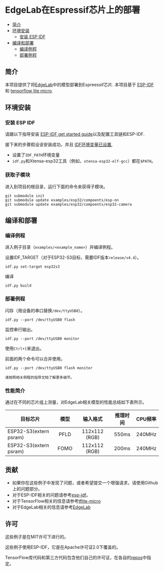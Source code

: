 # EdgeLab在Espressif芯片上的部署

- [简介](#简介)
- [环境安装](#环境安装)
  * [安装 ESP IDF](#安装-esp-idf)
- [编译和部署](#编译和部署)
  * [编译例程](#编译例程)
  * [部署例程](#部署例程)

## 简介

本项目提供了将[EdgeLab](https://github.com/Seeed-Studio/Edgelab/)中的模型部署到Espreessif芯片. 本项目基于 [ESP-IDF](https://github.com/espressif/esp-idf) 和 [tensorflow lite micro](https://github.com/tensorflow/tflite-micro). 


## 环境安装

### 安装 ESP IDF

请跟以下指导安装 [ESP-IDF get started guide](https://docs.espressif.com/projects/esp-idf/en/latest/get-started/index.html)以及配置工具链和ESP-IDF.


接下来的步骤假设该安装成功，并且
[IDF环境变量已设置](https://docs.espressif.com/projects/esp-idf/en/latest/get-started/index.html#step-4-set-up-the-environment-variables),
* 设置了`IDF_PATH`环境变量
* `idf.py`和Xtensa-esp32工具（例如，`xtensa-esp32-elf-gcc`）都在`$PATH`。

### 获取子模块

进入到项目的根目录，运行下面的命令来获得子模块。

```
git submodule init
git submodule update examples/esp32/compoents/esp-nn
git submodule update examples/esp32/compoents/esp32-camera
```


## 编译和部署

### 编译例程

进入例子目录（`examples/<example_name>`）并编译例程。

设置IDF_TARGET（对于ESP32-S3目标，需要IDF版本`release/v4.4`）。

```
idf.py set-target esp32s3
```

编译

```
idf.py build
```

### 部署例程

闪存（用设备的串口替换`/dev/ttyUSB0`）。
```
idf.py --port /dev/ttyUSB0 flash
```

监控串行输出。
```
idf.py --port /dev/ttyUSB0 monitor
```

使用`Ctrl+]`来退出。

前面的两个命令可以合并使用。
```
idf.py --port /dev/ttyUSB0 flash monitor
```

```{tips}
请按照相关例程的指导文档了解更多细节。
```


### 性能简介

通过在不同的芯片组上测量，对EdgeLab相关模型的性能总结如下表所示。

|   目标芯片                |   模型 | 输入格式 | 推理时间  | CPU频率  |
| ----------------------- | :---------------------:| :---:| :-----------:| :--------:|
| ESP32-S3(extern psram)  |          PFLD         | 112x112 (RGB)|     550ms    |   240MHz  |
| ESP32-S3(extern psram)  |          FOMO          | 112x112 (RGB)|     200ms    |   240MHz  |


## 贡献
- 如果你在这些例子中发现了问题，或者希望提交一个增强请求，请使用Github上的问题部分。
- 对于ESP-IDF相关的问题请参考[esp-idf](https://github.com/espressif/esp-idf)。
- 对于TensorFlow相关的信息请参考[tflite-micro](https://github.com/tensorflow/tflite-micro)
- 对于EdgeLab相关的信息请参考[EdgeLab](https://github.com/Seeed-Studio/Edgelab/)

## 许可

这些例子是在MIT许可下进行的。

这些例子使用ESP-IDF，它是在Apache许可证2.0下覆盖的。

TensorFlow库代码和第三方代码包含他们自己的许可证，在各自的[repos](https://github.com/tensorflow/tflite-micro)中指定。